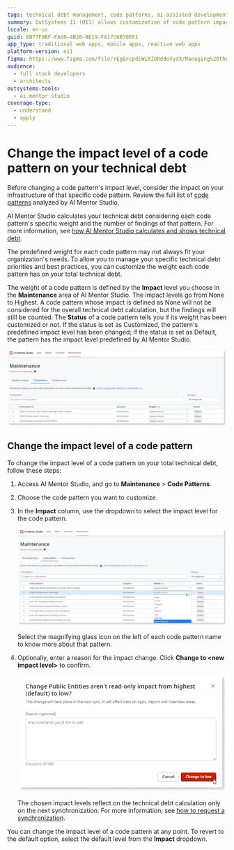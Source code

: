 ```yaml
---
tags: technical debt management, code patterns, ai-assisted development, best practices, configuration
summary: OutSystems 11 (O11) allows customization of code pattern impact levels on technical debt through AI Mentor Studio.
locale: en-us
guid: EB77F9BF-FA60-4B26-9E19-FA17C6B70EF1
app_type: traditional web apps, mobile apps, reactive web apps
platform-version: o11
figma: https://www.figma.com/file/rEgQrcpdEWiKIORddoVydX/Managing%20the%20Applications%20Lifecycle?node-id=3052:321
audience:
  - full stack developers
  - architects
outsystems-tools:
  - ai mentor studio
coverage-type:
  - understand
  - apply
---
```


# Change the impact level of a code pattern on your technical debt

<div class="info" markdown="1">

Before changing a code pattern's impact level, consider the impact on your infrastructure of that specific code pattern. Review the full list of [code patterns](code-patterns/ref-code-patterns.md) analyzed by AI Mentor Studio.

</div>

AI Mentor Studio calculates your technical debt considering each code pattern's specific weight and the number of findings of that pattern. For more information, see [how AI Mentor Studio calculates and shows technical debt](tech-debt-formula.md).

The predefined weight for each code pattern may not always fit your organization's needs. To allow you to manage your specific technical debt priorities and best practices, you can customize the weight each code pattern has on your total technical debt. 

The weight of a code pattern is defined by the **Impact** level you choose in the **Maintenance** area of AI Mentor Studio. The impact levels go from None to Highest. A code pattern whose impact is defined as None will not be considered for the overall technical debt calculation, but the findings will still be counted. The **Status** of a code pattern tells you if its weight has been customized or not. If the status is set as Customized, the pattern's predefined impact level has been changed; If the status is set as Default, the pattern has the impact level predefined by AI Mentor Studio.

![Screenshot of the Maintenance Patterns section in AI Mentor Studio showing various code patterns and their impact levels.](images/maintenance-patterns-ams.png "Maintenance Patterns in AI Mentor Studio")

## Change the impact level of a code pattern

To change the impact level of a code pattern on your total technical debt, follow these steps:	

1. Access AI Mentor Studio, and go to **Maintenance** > **Code Patterns**.

1. Choose the code pattern you want to customize.

1. In the **Impact** column, use the dropdown to select the impact level for the code pattern.

    ![Dropdown menu for selecting the impact level of a code pattern in AI Mentor Studio.](images/impact-levels-ams.png "Selecting Impact Levels in AI Mentor Studio")

    <div class="info" markdown="1">

    Select the magnifying glass icon on the left of each code pattern name to know more about that pattern. 

    </div>

1. Optionally, enter a reason for the impact change. Click **Change to &#60;new impact level&#62;** to confirm.

    ![Interface for changing the impact level of a code pattern with an option to enter a reason for the change in AI Mentor Studio.](images/change-impact-ams.png "Changing Impact Level of a Code Pattern")

    The chosen impact levels reflect on the technical debt calculation only on the next synchronization. For more information, see [how to request a synchronization](how-force-sync.md).

<div class="info" markdown="1">

You can change the impact level of a code pattern at any point. To revert to the default option, select the default level from the **Impact** dropdown.

</div>


